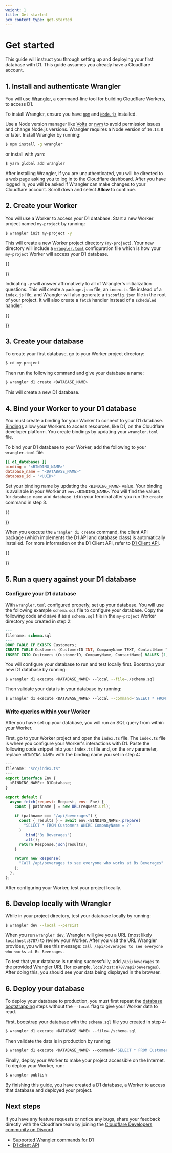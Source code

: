 ```yaml
---
weight: 1
title: Get started
pcx_content_type: get-started
---
```


# Get started

This guide will instruct you through setting up and deploying your first database with D1. This guide assumes you already have a Cloudflare account.

## 1. Install and authenticate Wrangler

You will use [Wrangler](/workers/wrangler/get-started/), a command-line tool for building Cloudflare Workers, to access D1. 

To install Wrangler, ensure you have [`npm`](https://docs.npmjs.com/getting-started) and [`Node.js`](https://nodejs.org/en/) installed.

Use a Node version manager like [Volta](https://volta.sh/) or [nvm](https://github.com/nvm-sh/nvm) to avoid permission issues and change Node.js versions. Wrangler requires a Node version of `16.13.0` or later. Install Wrangler by running:

```sh
$ npm install -g wrangler
```

or install with `yarn`:

```sh
$ yarn global add wrangler
```

After installing Wrangler, if you are unauthenticated, you will be directed to a web page asking you to log in to the Cloudflare dashboard. After you have logged in, you will be asked if Wrangler can make changes to your Cloudflare account. Scroll down and select **Allow** to continue.

## 2. Create your Worker

You will use a Worker to access your D1 database. Start a new Worker project named `my-project` by running:

```sh
$ wrangler init my-project -y
```

This will create a new Worker project directory (`my-project`). Your new directory will include a [`wrangler.toml`](/workers/wrangler/configuration/) configuration file which is how your `my-project` Worker will access your D1 database.

{{<Aside type="note">}}

Indicating `-y` will answer affirmatively to all of Wrangler's initialization questions. This will create a `package.json` file, an `index.ts` file instead of a `index.js` file, and Wrangler will also generate a `tsconfig.json` file in the root of your project. It will also create a `fetch` handler instead of a `scheduled` handler.

{{</Aside>}}

## 3. Create your database

To create your first database, go to your Worker project directory:

```sh
$ cd my-project
```

Then run the following command and give your database a name:

```sh
$ wrangler d1 create <DATABASE_NAME>
```

This will create a new D1 database.

## 4. Bind your Worker to your D1 database

You must create a binding for your Worker to connect to your D1 database. [Bindings](/workers/platform/bindings/) allow your Workers to access resources, like D1, on the Cloudflare developer platform. You create bindings by updating your `wrangler.toml` file.

To bind your D1 database to your Worker, add the following to your `wrangler.toml` file:

```toml
[[ d1_databases ]]
binding = "<BINDING_NAME>"
database_name = "<DATABASE_NAME>"
database_id = "<UUID>"
```

Set your binding name by updating the `<BINDING_NAME>` value. Your binding is available in your Worker at `env.<BINDING_NAME>`. You will find the values for `database_name` and `database_id` in your terminal after you run the `create` command in step 3. 

{{<Aside type="note">}}

When you execute the `wrangler d1 create` command, the client API package (which implements the D1 API and database class) is automatically installed. For more information on the D1 Client API, refer to [D1 Client API](/d1/client-api/).

{{</Aside>}}

## 5. Run a query against your D1 database

### Configure your D1 database

With `wrangler.toml` configured properly, set up your database. You will use the following example `schema.sql` file to configure your database. Copy the following code and save it as a `schema.sql` file in the `my-project` Worker directory you created in step 2:

```sql
---
filename: schema.sql
---
DROP TABLE IF EXISTS Customers;
CREATE TABLE Customers (CustomerID INT, CompanyName TEXT, ContactName TEXT, PRIMARY KEY (`CustomerID`));
INSERT INTO Customers (CustomerID, CompanyName, ContactName) VALUES (1, 'Alfreds Futterkiste', 'Maria Anders'), (4, 'Around the Horn', 'Thomas Hardy'), (11, 'Bs Beverages', 'Victoria Ashworth'), (13, 'Bs Beverages', 'Random Name');
```

You will configure your database to run and test locally first. Bootstrap your new D1 database by running:

```sh
$ wrangler d1 execute <DATABASE_NAME> --local --file=./schema.sql
```

Then validate your data is in your database by running:

```sh
$ wrangler d1 execute <DATABASE_NAME> --local --command='SELECT * FROM Customers'
```

### Write queries within your Worker

After you have set up your database, you will run an SQL query from within your Worker. 

First, go to your Worker project and open the `index.ts` file. The `index.ts` file is where you configure your Worker's interactions with D1. Paste the following code snippet into your `index.ts` file and, on the `env` parameter, replace `<BINDING_NAME>` with the binding name you set in step 4:

```javascript
---
filename: "src/index.ts"
---
export interface Env {
  <BINDING_NAME>: D1Database;
}

export default {
  async fetch(request: Request, env: Env) {
    const { pathname } = new URL(request.url);

    if (pathname === "/api/beverages") {
      const { results } = await env.<BINDING_NAME>.prepare(
        "SELECT * FROM Customers WHERE CompanyName = ?"
      )
        .bind("Bs Beverages")
        .all();
      return Response.json(results);
    }

    return new Response(
      "Call /api/beverages to see everyone who works at Bs Beverages"
    );
  },
};
```

After configuring your Worker, test your project locally.

## 6. Develop locally with Wrangler

While in your project directory, test your database locally by running:

```sh
$ wrangler dev --local --persist
```
When you run `wrangler dev`, Wrangler will give you a URL (most likely `localhost:8787`) to review your Worker. After you visit the URL Wrangler provides, you will see this message: `Call /api/beverages to see everyone who works at Bs Beverages`.

To test that your database is running successfully, add `/api/beverages` to the provided Wrangler URL (for example, `localhost:8787/api/beverages`). After doing this, you should see your data being displayed in the browser.

## 6. Deploy your database

To deploy your database to production, you must first repeat the [database bootstrapping](/d1/get-started/#bootstrap-your-d1-database) steps without the `--local` flag to give your Worker data to read.

First, bootstrap your database with the `schema.sql` file you created in step 4:

```sh
$ wrangler d1 execute <DATABASE_NAME> --file=./schema.sql
```

Then validate the data is in production by running:

```sh
$ wrangler d1 execute <DATABASE_NAME> --command='SELECT * FROM Customers'
```

Finally, deploy your Worker to make your project accessible on the Internet. To deploy your Worker, run:

```sh
$ wrangler publish
```

By finishing this guide, you have created a D1 database, a Worker to access that database and deployed your project.

## Next steps

If you have any feature requests or notice any bugs, share your feedback directly with the Cloudflare team by joining the [Cloudflare Developers community on Discord](https://discord.gg/cloudflaredev).

* [Supported Wrangler commands for D1](/d1/wrangler-commands/)
* [D1 client API](/d1/client-api/)
